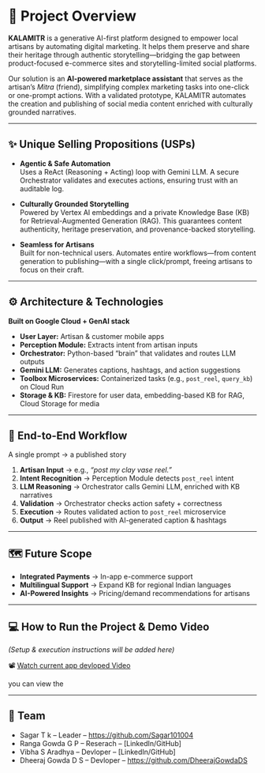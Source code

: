 # 🌟 Project Overview  

**KALAMITR** is a generative AI-first platform designed to empower local artisans by automating digital marketing. It helps them preserve and share their heritage through authentic storytelling—bridging the gap between product-focused e-commerce sites and storytelling-limited social platforms.  

Our solution is an **AI-powered marketplace assistant** that serves as the artisan’s *Mitra* (friend), simplifying complex marketing tasks into one-click or one-prompt actions. With a validated prototype, KALAMITR automates the creation and publishing of social media content enriched with culturally grounded narratives.  

---

## ✨ Unique Selling Propositions (USPs)  

- **Agentic & Safe Automation**  
  Uses a ReAct (Reasoning + Acting) loop with Gemini LLM. A secure Orchestrator validates and executes actions, ensuring trust with an auditable log.  

- **Culturally Grounded Storytelling**  
  Powered by Vertex AI embeddings and a private Knowledge Base (KB) for Retrieval-Augmented Generation (RAG). This guarantees content authenticity, heritage preservation, and provenance-backed storytelling.  

- **Seamless for Artisans**  
  Built for non-technical users. Automates entire workflows—from content generation to publishing—with a single click/prompt, freeing artisans to focus on their craft.  

---

## ⚙️ Architecture & Technologies  

**Built on Google Cloud + GenAI stack**  

- **User Layer:** Artisan & customer mobile apps  
- **Perception Module:** Extracts intent from artisan inputs  
- **Orchestrator:** Python-based “brain” that validates and routes LLM outputs  
- **Gemini LLM:** Generates captions, hashtags, and action suggestions  
- **Toolbox Microservices:** Containerized tasks (e.g., `post_reel`, `query_kb`) on Cloud Run  
- **Storage & KB:** Firestore for user data, embedding-based KB for RAG, Cloud Storage for media  

---

## 🚀 End-to-End Workflow  

A single prompt → a published story  

1. **Artisan Input** → e.g., *“post my clay vase reel.”*  
2. **Intent Recognition** → Perception Module detects `post_reel` intent  
3. **LLM Reasoning** → Orchestrator calls Gemini LLM, enriched with KB narratives  
4. **Validation** → Orchestrator checks action safety + correctness  
5. **Execution** → Routes validated action to `post_reel` microservice  
6. **Output** → Reel published with AI-generated caption & hashtags  

---

## 🗺️ Future Scope  

- **Integrated Payments** → In-app e-commerce support  
- **Multilingual Support** → Expand KB for regional Indian languages  
- **AI-Powered Insights** → Pricing/demand recommendations for artisans  

---

## 💻 How to Run the Project & Demo Video 

*(Setup & execution instructions will be added here)*  

📽️ [Watch current app devloped Video](https://drive.google.com/file/d/18gzeeMWmZDzD0Z29npeC73uroRixQUaA/view?usp=drive_link)

you can view the 

---

## 👥 Team  

- Sagar T k – Leader – https://github.com/Sagar101004
- Ranga Gowda G P – Reserach – [LinkedIn/GitHub]  
- Vibha S Aradhya – Devloper – [LinkedIn/GitHub]  
- Dheeraj Gowda D S – Devloper – https://github.com/DheerajGowdaDS 

```
